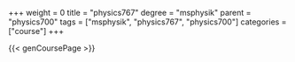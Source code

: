 +++
weight = 0
title = "physics767"
degree = "msphysik"
parent = "physics700"
tags = ["msphysik", "physics767", "physics700"]
categories = ["course"]
+++

{{< genCoursePage >}}
